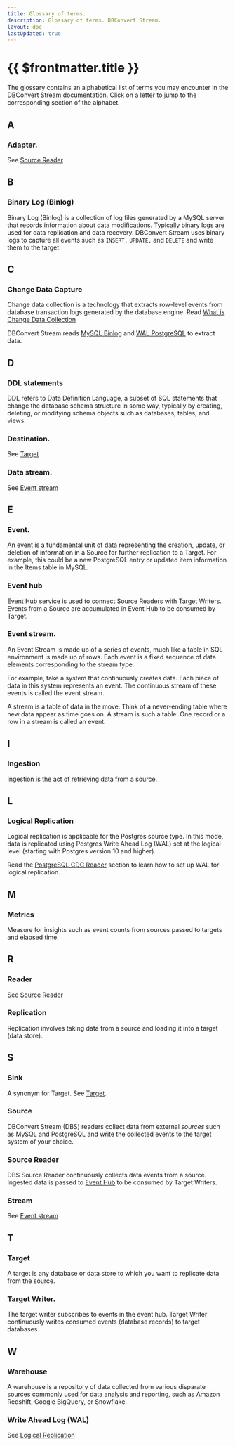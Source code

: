 ```yaml
---
title: Glossary of terms.
description: Glossary of terms. DBConvert Stream.
layout: doc
lastUpdated: true
---
```


# {{ $frontmatter.title }}

The glossary contains an alphabetical list of terms you may encounter in the DBConvert Stream documentation. Click on a letter to jump to the corresponding section of the alphabet.

## A

### Adapter.

See [Source Reader](#source-reader)

## B

### Binary Log (Binlog)

Binary Log (Binlog) is a collection of log files generated by a MySQL server that records information about data modifications. Typically binary logs are used for data replication and data recovery. DBConvert Stream uses binary logs to capture all events such as `INSERT,` `UPDATE,` and `DELETE` and write them to the target.

## C

### Change Data Capture

Change data collection is a technology that extracts row-level events from database transaction logs generated by the database engine.
Read [What is Change Data Collection](/sources/what-is-cdc)

DBConvert Stream reads [MySQL Binlog](#binary-log-binlog) and [WAL PostgreSQL](#logical-replication) to extract data.

## D

### DDL statements

DDL refers to Data Definition Language, a subset of SQL statements that change the database schema structure in some way, typically by creating, deleting, or modifying schema objects such as databases, tables, and views.

### Destination.

See [Target](#target)

### Data stream.

See [Event stream](#event-stream)

## E

### Event.

An event is a fundamental unit of data representing the creation, update, or deletion of information in a Source for further replication to a Target. For example, this could be a new PostgreSQL entry or updated item information in the Items table in MySQL.

### Event hub

Event Hub service is used to connect Source Readers with Target Writers. Events from a Source are accumulated in Event Hub to be consumed by Target.

### Event stream.

An Event Stream is made up of a series of events, much like a table in SQL environment is made up of rows. Each event is a fixed sequence of data elements corresponding to the stream type.

For example, take a system that continuously creates data. Each piece of data in this system represents an event. The continuous stream of these events is called the event stream.

A stream is a table of data in the move. Think of a never-ending table where new data appear as time goes on. A stream is such a table. One record or a row in a stream is called an event.

## I

### Ingestion

Ingestion is the act of retrieving data from a source.

## L

### Logical Replication

Logical replication is applicable for the Postgres source type. In this mode, data is replicated using Postgres Write Ahead Log (WAL) set at the logical level (starting with Postgres version 10 and higher).

Read the [PostgreSQL CDC Reader](/sources/postgresql/) section to learn how to set up WAL for logical replication.

## M

### Metrics

Measure for insights such as event counts from sources passed to targets and elapsed time.

## R

### Reader

See [Source Reader](#source-reader)

### Replication

Replication involves taking data from a source and loading it into a target (data store).

## S

### Sink

A synonym for Target. See [Target](#target).

### Source

DBConvert Stream (DBS) readers collect data from external _sources_ such as MySQL and PostgreSQL and write the collected events to the target system of your choice.

### Source Reader

DBS Source Reader continuously collects data events from a source. Ingested data is passed to [Event Hub](#event-hub) to be consumed by Target Writers.

### Stream

See [Event stream](#event-stream)

## T

### Target

A target is any database or data store to which you want to replicate data from the source.

### Target Writer.

The target writer subscribes to events in the event hub. Target Writer continuously writes consumed events (database records) to target databases.

## W

### Warehouse

A warehouse is a repository of data collected from various disparate sources commonly used for data analysis and reporting, such as Amazon Redshift, Google BigQuery, or Snowflake.

### Write Ahead Log (WAL)

See [Logical Replication](#logical-replication)
